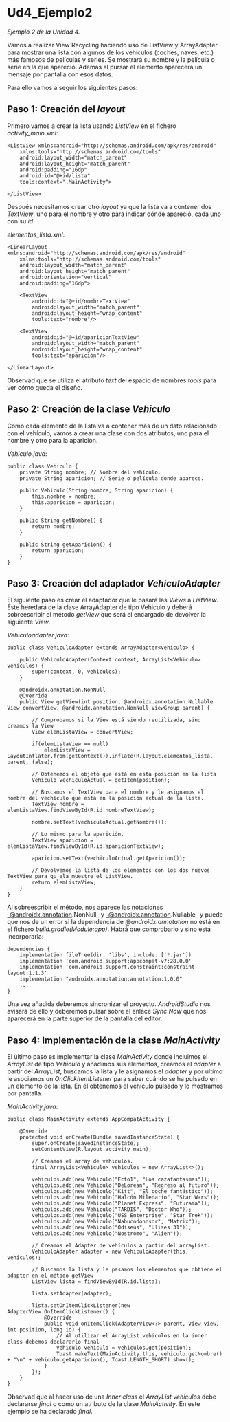 # Ud4_Ejemplo2
_Ejemplo 2 de la Unidad 4._

Vamos a realizar View Recycling haciendo uso de ListView y ArrayAdapter para mostrar una lista con algunos de los vehículos (coches, naves, etc.) 
más famosos de películas y series. Se mostrará su nombre y la película o serie en la que apareció.
Además al pursar el elemento aparecerá un mensaje por pantalla con esos datos.

Para ello vamos a seguir los siguientes pasos:

## Paso 1: Creación del _layout_

Primero vamos a crear la lista usando _ListView_ en el fichero _activity_main.xml_:
```
<ListView xmlns:android="http://schemas.android.com/apk/res/android"
    xmlns:tools="http://schemas.android.com/tools"
    android:layout_width="match_parent"
    android:layout_height="match_parent"
    android:padding="16dp"
    android:id="@+id/lista"
    tools:context=".MainActivity">

</ListView>
```
Después necesitamos crear otro _layout_ ya que la lista va a contener dos _TextView_, uno para el nombre y otro para indicar dónde
apareció, cada uno con su _id_.

_elementos_lista.xml_:
```
<LinearLayout xmlns:android="http://schemas.android.com/apk/res/android"
    xmlns:tools="http://schemas.android.com/tools"
    android:layout_width="match_parent"
    android:layout_height="match_parent"
    android:orientation="vertical"
    android:padding="16dp">

    <TextView
        android:id="@+id/nombreTextView"
        android:layout_width="match_parent"
        android:layout_height="wrap_content"
        tools:text="nombre"/>

    <TextView
        android:id="@+id/aparicionTextView"
        android:layout_width="match_parent"
        android:layout_height="wrap_content"
        tools:text="aparición"/>

</LinearLayout>
```
Observad que se utiliza el atributo _text_ del espacio de nombres _tools_ para ver cómo queda el diseño.

## Paso 2: Creación de la clase _Vehiculo_
Como cada elemento de la lista va a contener más de un dato relacionado con el vehículo, vamos a crear una clase con dos atributos, 
uno para el nombre y otro para la aparición.

_Vehiculo.java_:
```
public class Vehiculo {
    private String nombre; // Nombre del vehículo.
    private String aparicion; // Serie o película donde aparece.

    public Vehiculo(String nombre, String aparicion) {
        this.nombre = nombre;
        this.aparicion = aparicion;
    }

    public String getNombre() {
        return nombre;
    }

    public String getAparicion() {
        return aparicion;
    }
}
```

## Paso 3: Creación del adaptador _VehiculoAdapter_
El siguiente paso es crear el adaptador que le pasará las _Views_ a _ListView_. Éste heredará de la clase ArrayAdapter de tipo Vehiculo y deberá sobreescribir el método _getView_ que será el encargado de devolver la siguiente _View_.

_Vehiculoadapter.java_:
```
public class VehiculoAdapter extends ArrayAdapter<Vehiculo> {

    public VehiculoAdapter(Context context, ArrayList<Vehiculo> vehiculos) {
        super(context, 0, vehiculos);
    }

    @androidx.annotation.NonNull
    @Override
    public View getView(int position, @androidx.annotation.Nullable View convertView, @androidx.annotation.NonNull ViewGroup parent) {

        // Comprobamos si la View está siendo reutilizada, sino creamos la View
        View elemListaView = convertView;

        if(elemListaView == null)
            elemListaView = LayoutInflater.from(getContext()).inflate(R.layout.elementos_lista, parent, false);

        // Obtenemos el objeto que está en esta posición en la lista
        Vehiculo vechiculoActual = getItem(position);

        // Buscamos el TextView para el nombre y le asignamos el nombre del vechículo que está en la posición actual de la lista.
        TextView nombre = elemListaView.findViewById(R.id.nombreTextView);

        nombre.setText(vechiculoActual.getNombre());

        // Lo mismo para la aparición.
        TextView aparicion = elemListaView.findViewById(R.id.aparicionTextView);

        aparicion.setText(vechiculoActual.getAparicion());

        // Devolvemos la lista de los elementos con los dos nuevos TextView para qu ela muestre el ListView.
        return elemListaView;
    }
}
```
Al sobreescribir el método, nos aparece las notaciones _@androidx.annotation.NonNull_ y _@androidx.annotation.Nullable_ y puede que nos de un error si la dependencia de _@androidx.annotation_ no está en el fichero _build.gradle(Module:app)_.
Habrá que comprobarlo y sino está incorporarla:
```
dependencies {
    implementation fileTree(dir: 'libs', include: ['*.jar'])
    implementation 'com.android.support:appcompat-v7:28.0.0'
    implementation 'com.android.support.constraint:constraint-layout:1.1.3'
    implementation "androidx.annotation:annotation:1.0.0"
    ...
}
```
Una vez añadida deberemos sincronizar el proyecto. _AndroidStudio_ nos avisará de ello y deberemos pulsar sobre el enlace _Sync Now_ que nos aparecerá en la parte superior de la pantalla del editor.

## Paso 4: Implementación de la clase _MainActivity_
El último paso es implementar la clase _MainActivity_ donde incluimos el _ArrayList_ de tipo _Vehiculo_ y añadimos sus elementos, creamos el _adapter_ a partir del _ArrayList_, buscamos la lista y le asignamos el _adapter_ y por último le asociamos un _OnClickItemListener_ para saber cuándo se ha pulsado en un elemento de la lista. En él obtenemos el vehículo pulsado y lo
mostramos por pantalla.

_MainActivity.java_:
```
public class MainActivity extends AppCompatActivity {

    @Override
    protected void onCreate(Bundle savedInstanceState) {
        super.onCreate(savedInstanceState);
        setContentView(R.layout.activity_main);

        // Creamos el array de vehiculos.
        final ArrayList<Vehiculo> vehiculos = new ArrayList<>();

        vehiculos.add(new Vehiculo("Ecto1", "Los cazafantasmas"));
        vehiculos.add(new Vehiculo("DeLorean", "Regreso al futuro"));
        vehiculos.add(new Vehiculo("Kitt", "El coche fantástico"));
        vehiculos.add(new Vehiculo("Halcón Milenario", "Star Wars"));
        vehiculos.add(new Vehiculo("Planet Express", "Futurama"));
        vehiculos.add(new Vehiculo("TARDIS", "Doctor Who"));
        vehiculos.add(new Vehiculo("USS Enterprise", "Star Trek"));
        vehiculos.add(new Vehiculo("Nabucodonosor", "Matrix"));
        vehiculos.add(new Vehiculo("Odiseus", "Ulises 31"));
        vehiculos.add(new Vehiculo("Nostromo", "Alien"));

        // Creamos el Adapter de vehículos a partir del arrayList.
        VehiculoAdapter adapter = new VehiculoAdapter(this, vehiculos);

        // Buscamos la lista y le pasamos los elementos que obtiene el adapter en el método getView
        ListView lista = findViewById(R.id.lista);

        lista.setAdapter(adapter);

        lista.setOnItemClickListener(new AdapterView.OnItemClickListener() {
            @Override
            public void onItemClick(AdapterView<?> parent, View view, int position, long id) {
                // Al utilizar el ArrayList vehiculos en la inner class debemos declararlo final
                Vehiculo vehiculo = vehiculos.get(position);
                Toast.makeText(MainActivity.this, vehiculo.getNombre() + "\n" + vehiculo.getAparicion(), Toast.LENGTH_SHORT).show();
            }
        });
    }
}
```
Observad que al hacer uso de una _Inner class_ el _ArrayList_ _vehiculos_ debe declararse _final_ o como un atributo de la clase _MainActivity_. En este ejemplo se ha declarado _final_.
